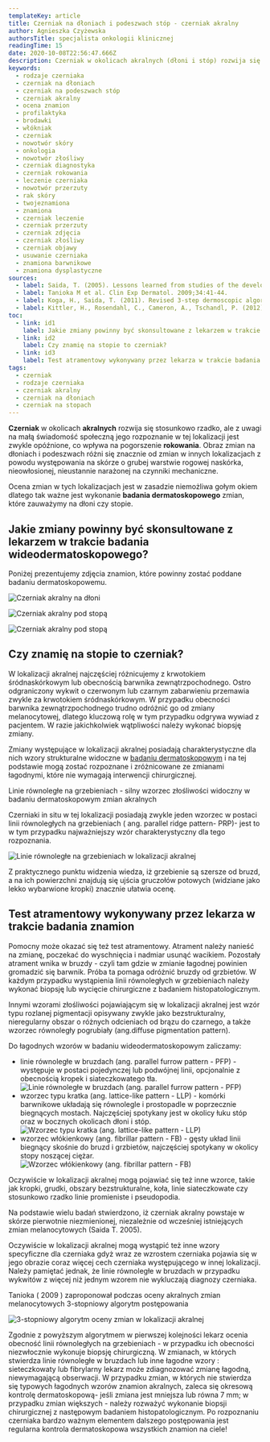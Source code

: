 ```yaml
---
templateKey: article
title: Czerniak na dłoniach i podeszwach stóp - czerniak akralny
author: Agnieszka Czyżewska
authorsTitle: specjalista onkologii klinicznej
readingTime: 15
date: 2020-10-08T22:56:47.666Z
description: Czerniak w okolicach akralnych (dłoni i stóp) rozwija się stosunkowo rzadko, ale  z uwagi na małą świadomość społeczną  jego rozpoznanie w tej lokalizacji jest zwykle opóźnione, co wpływa na  pogorszenie rokowania.
keywords:
  - rodzaje czerniaka
  - czerniak na dłoniach
  - czerniak na podeszwach stóp
  - czerniak akralny
  - ocena znamion
  - profilaktyka
  - brodawki
  - włókniak
  - czerniak
  - nowotwór skóry
  - onkologia
  - nowotwór złośliwy
  - czerniak diagnostyka
  - czerniak rokowania
  - leczenie czerniaka
  - nowotwór przerzuty
  - rak skóry
  - twojeznamiona
  - znamiona
  - czerniak leczenie
  - czerniak przerzuty
  - czerniak zdjęcia
  - czerniak złośliwy
  - czerniak objawy
  - usuwanie czerniaka
  - znamiona barwnikowe
  - znamiona dysplastyczne
sources:
  - label: Saida, T. (2005). Lessons learned from studies of the development of early melanoma. Int J Clin Oncol, 10, 371-374. 33.
  - label: Tanioka M et al. Clin Exp Dermatol. 2009;34:41-44.
  - label: Koga, H., Saida, T. (2011). Revised 3-step dermoscopic algorithm for the management of acral melanocytic lesions. Archives of Dermatology, 147, 741-743.
  - label: Kittler, H., Rosendahl, C., Cameron, A., Tschandl, P. (2012). Dermatoskopia. Algorytmiczna metoda oparta na analizie wzorca.
toc:
  - link: id1
    label: Jakie zmiany powinny być skonsultowane z lekarzem w trakcie badania wideodermatoskopowego?
  - link: id2
    label: Czy znamię na stopie to czerniak?
  - link: id3
    label: Test atramentowy wykonywany przez lekarza w trakcie badania znamion
tags:
  - czerniak
  - rodzaje czerniaka
  - czerniak akralny
  - czerniak na dłoniach
  - czerniak na stopach
---
```



**Czerniak** w okolicach **akralnych** rozwija się stosunkowo rzadko, ale z uwagi na małą świadomość społeczną jego rozpoznanie w tej lokalizacji jest zwykle opóźnione, co wpływa na pogorszenie **rokowania**. Obraz zmian na dłoniach i podeszwach różni się znacznie od zmian w innych lokalizacjach z powodu występowania na skórze o grubej warstwie rogowej naskórka, nieowłosionej, nieustannie narażonej na czynniki mechaniczne.

Ocena zmian w tych lokalizacjach jest w zasadzie niemożliwa gołym okiem dlatego tak ważne jest wykonanie **badania dermatoskopowego** zmian, które zauważymy na dłoni czy stopie.

<span id="id1" />

## Jakie zmiany powinny być skonsultowane z lekarzem w trakcie badania wideodermatoskopowego?


Poniżej prezentujemy zdjęcia znamion, które powinny zostać poddane badaniu dermatoskopowemu.


![Czerniak akralny na dłoni](img/czerniak_akralny_1.jpg "Czerniak akralny Czerniak akralny na dłoni")

![Czerniak akralny pod stopą](img/czerniak_akralny_2.jpg "Czerniak akralny pod stopą")

![Czerniak akralny pod stopą](img/czerniak_akralny_3.jpg "Czerniak akralny pod stopą")


<span id="id2" />

## Czy znamię na stopie to czerniak?

W lokalizacji akralnej najczęściej różnicujemy z krwotokiem śródnaskórkowym lub obecnością barwnika zewnątrzpochodnego. Ostro odgraniczony wykwit o czerwonym lub czarnym zabarwieniu przemawia zwykle za krwotokiem śródnaskórkowym. W przypadku obecności barwnika zewnątrzpochodnego trudno odróżnić go od zmiany melanocytowej, dlatego kluczową rolę w tym przypadku odgrywa wywiad z pacjentem. W razie jakichkolwiek wątpliwości należy wykonać biopsję zmiany.

Zmiany występujące w lokalizacji akralnej posiadają charakterystyczne dla nich wzory strukturalne widoczne w [badaniu dermatoskopowym](/dermatoskopia-badanie-znamion "badanie dermatoskopowe") i na tej podstawie mogą zostać rozpoznane i zróżnicowane ze zmianami łagodnymi, które nie wymagają interwencji chirurgicznej.

Linie równoległe na grzebieniach - silny wzorzec złośliwości widoczny w badaniu dermatoskopowym zmian akralnych

Czerniaki in situ w tej lokalizacji posiadają zwykle jeden wzorzec w postaci linii równoległych na grzebieniach ( ang. parallel ridge pattern- PRP)- jest to w tym przypadku najważniejszy wzór charakterystyczny dla tego rozpoznania.

![Linie równoległe na grzebieniach w lokalizacji akralnej](img/grzebienie_akralne.jpg "Linie równoległe na grzebieniach w lokalizacji akralnej")

Z praktycznego punktu widzenia wiedza, iż grzebienie są szersze od bruzd, a na ich powierzchni znajdują się ujścia gruczołów potowych (widziane jako lekko wybarwione kropki) znacznie ułatwia ocenę.



<span id="id3" />

## Test atramentowy wykonywany przez lekarza w trakcie badania znamion

Pomocny może okazać się też test atramentowy. Atrament należy nanieść na zmianę, poczekać do wyschnięcia i nadmiar usunąć wacikiem. Pozostały atrament wnika w bruzdy - czyli tam gdzie w zmianie łagodnej powinien gromadzić się barwnik. Próba ta pomaga odróżnić bruzdy od grzbietów. W każdym przypadku wystąpienia linii równoległych w grzebieniach należy wykonać biopsję lub wycięcie chirurgiczne z badaniem histopatologicznym.

Innymi wzorami złośliwości pojawiającym się w lokalizacji akralnej jest wzór typu rozlanej pigmentacji opisywany zwykle jako bezstrukturalny, nieregularny obszar o różnych odcieniach od brązu do czarnego, a także wzorzec równoległy pogrubiały (ang.diffuse pigmentation pattern).

Do łagodnych wzorów w badaniu wideodermatoskopowym zaliczamy:

* linie równoległe w bruzdach (ang. parallel furrow pattern - PFP) - występuje w postaci pojedynczej lub podwójnej linii, opcjonalnie z obecnością kropek i siateczkowatego tła.
![Linie równoległe w bruzdach (ang. parallel furrow pattern - PFP)](img/bruzdy_akralne.jpg "Linie równoległe w bruzdach (ang. parallel furrow pattern - PFP)")
* wzorzec typu kratka (ang. lattice-like pattern - LLP) - komórki barwnikowe układają się równolegle i prostopadle w poprzecznie biegnących mostach. Najczęściej spotykany jest w okolicy łuku stóp oraz w bocznych okolicach dłoni i stóp.
![Wzorzec typu kratka (ang. lattice-like pattern - LLP)](img/kratka.png "Wzorzec typu kratka (ang. lattice-like pattern - LLP)")
* wzorzec włókienkowy (ang. fibrillar pattern - FB) - gęsty układ linii biegnący skośnie do bruzd i grzbietów, najczęściej spotykany w okolicy stopy noszącej ciężar.
![Wzorzec włókienkowy (ang. fibrillar pattern - FB)](img/wlokienkowy.jpg "Wzorzec włókienkowy (ang. fibrillar pattern - FB)")

Oczywiście w lokalizacji akralnej mogą pojawiać się też inne wzorce, takie jak kropki, grudki, obszary bezstrukturalne, koła, linie siateczkowate czy stosunkowo rzadko linie promieniste i pseudopodia.

Na podstawie wielu badań stwierdzono, iż czerniak akralny powstaje w skórze pierwotnie niezmienionej, niezależnie od wcześniej istniejących zmian melanocytowych (Saida T. 2005).

Oczywiście w lokalizacji akralnej mogą wystąpić też inne wzory specyficzne dla czerniaka gdyż wraz ze wzrostem czerniaka pojawia się w jego obrazie coraz więcej cech czerniaka występującego w innej lokalizacji. Należy pamiętać jednak, że linie równoległe w bruzdach w przypadku wykwitów z więcej niż jednym wzorem nie wykluczają diagnozy czerniaka.

Tanioka ( 2009 ) zaproponował podczas oceny akralnych zmian melanocytowych 3-stopniowy algorytm postępowania


![3-stopniowy algorytm oceny zmian w lokalizacji akralnej](img/algorytm_oceny_akralnej.png "3-stopniowy algorytm oceny zmian w lokalizacji akralnej")

Zgodnie z powyższym algorytmem w pierwszej kolejności lekarz ocenia obecność linii równoległych na grzebieniach - w przypadku ich obecności niezwłocznie wykonuje biopsję chirurgiczną. W zmianach, w których stwierdza linie równoległe w bruzdach lub inne łagodne wzory : sieteczkowaty lub fibrylarny lekarz może zdiagnozować zmianę łagodną, niewymagającą obserwacji. W przypadku zmian, w których nie stwierdza się typowych łagodnych wzorów znamion akralnych, zaleca się okresową kontrolę dermatoskopową- jeśli zmiana jest mniejsza lub równa 7 mm; w przypadku zmian większych - należy rozważyć wykonanie biopsji chirurgicznej z następowym badaniem histopatologicznym. Po rozpoznaniu czerniaka bardzo ważnym elementem dalszego postępowania jest regularna kontrola dermatoskopowa wszystkich znamion na ciele!


<More link="/blog/jak-wyglada-czerniak-zdjecia" text="Jak wygląda czerniak? ZDJĘCIA" cta="Zobacz" />
